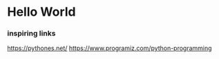 # Hello World

### inspiring links
https://pythones.net/
https://www.programiz.com/python-programming
